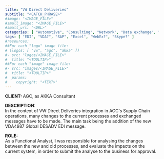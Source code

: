 ```yaml
---
title: "VW Direct Deliveries"
subtitle: "<CATCH_PHRASE>"
#image: "<IMAGE_FILE>"
#small_image: "<IMAGE_FILE>"
#small_url: "<URL>"
categories: [ "Automotive", "Consulting", "Network", "Data exchange", "Project management", "Team management" ]
tags: [ "EDI", "VDA?", "SAP", "Excel", "WebEx?", "Skype?" ]
#resources:
##For each "logo" image file:
# (logos: [ "vw", "agc", "akka" ])
#- src: "logos/<IMAGE_FILE>"
#  title: "<TOOLTIP>"
##For each "image" image file:
#- src: "images/<IMAGE_FILE>"
#  title: "<TOOLTIP>"
#  params:
#    copyright: "<TEXT>"
---
```


<b>CLIENT:</b> AGC, as AKKA Consultant<br>

<b>DESCRIPTION:</b><br>
In the context of VW Direct Deliveries integration in AGC's Supply Chain operations, many changes to the current processes and exchanged messages have to be made. The main task being the addition of the new VDA4987 Global DESADV EDI message.<br>

<b>ROLE:</b><br>
As a Functional Analyst, I was responsible for analysing the changes between the new and old processes, and evaluate the impacts on the current system, in order to submit the analyse to the business for approval.
